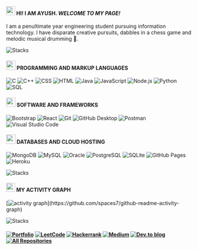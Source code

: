 #### <img src="https://github.githubassets.com/images/mona-whisper.gif" height="24"/>  HI! I AM AYUSH. *WELCOME TO MY PAGE!*
 I am a penultimate year engineering student pursuing information technology. I have disparate creative pursuits, dabbles in a chess game and melodic musical drumming :drum:.

![Stacks](https://readme-typing-svg.demolab.com/?lines=───────────────────────────+────────────────+────────)

#### <img src="https://media3.giphy.com/media/ln7z2eWriiQAllfVcn/200w.webp" width="25"> PROGRAMMING AND MARKUP LANGUAGES 

<p>
<img alt="C" src="https://custom-icon-badges.demolab.com/badge/C-03599C.svg?logo=c-in-hexagon&logoColor=white">
<img alt="C++" src="https://custom-icon-badges.demolab.com/badge/C++-9C033A.svg?logo=cpp2&logoColor=white">
<img alt="CSS" src="https://img.shields.io/badge/CSS-1572B6.svg?logo=css3&logoColor=white">
<img alt="HTML" src="https://img.shields.io/badge/HTML-E34F26.svg?logo=html5&logoColor=white">
<img alt="Java" src="https://custom-icon-badges.demolab.com/badge/Java-007396.svg?logo=java&logoColor=white">
<img alt="JavaScript" src="https://img.shields.io/badge/JavaScript-F7DF1E.svg?logo=javascript&logoColor=black">
<img alt="Node.js" src="https://img.shields.io/badge/Node.js-43853D.svg?logo=node.js&logoColor=white">
<img alt="Python" src="https://img.shields.io/badge/Python-14354C.svg?logo=python&logoColor=white">
<img alt="SQL" src="https://custom-icon-badges.demolab.com/badge/SQL-025E8C.svg?logo=database&logoColor=white">
</p>

#### <img src="https://i.giphy.com/media/eNAsjO55tPbgaor7ma/200w.webp" width="25"> SOFTWARE AND FRAMEWORKS 

<p>
<img alt="Bootstrap" src="https://img.shields.io/badge/Bootstrap-7952B3.svg?logo=bootstrap&logoColor=white">
<img alt="React" src="https://img.shields.io/badge/React-20232a.svg?logo=react&logoColor=%2361DAFB">
<img alt="Git" src="https://img.shields.io/badge/Git-F05033.svg?logo=git&logoColor=white">
<img alt="GitHub Desktop" src="https://img.shields.io/badge/GitHub%20Desktop-8034A9.svg?logo=github&logoColor=white">
<img alt="Postman" src="https://img.shields.io/badge/Postman-FF6C37?logo=postman&logoColor=white">
<img alt="Visual Studio Code" src="https://img.shields.io/badge/Visual%20Studio%20Code-0078d7.svg?logo=visual-studio-code&logoColor=white">
</p>


#### <img src="https://i.giphy.com/media/KzJkzjggfGN5Py6nkT/200.webp" width="25"> DATABASES AND CLOUD HOSTING 

<p>
<img alt="MongoDB" src ="https://img.shields.io/badge/MongoDB-4ea94b.svg?logo=mongodb&logoColor=white">
<img alt="MySQL" src="https://img.shields.io/badge/MySQL-00f.svg?logo=mysql&logoColor=white">
<img alt="Oracle" src ="https://img.shields.io/badge/Oracle-F00000.svg?logo=oracle&logoColor=white">
<img alt="PostgreSQL" src ="https://img.shields.io/badge/PostgreSQL-316192.svg?logo=postgresql&logoColor=white">
<img alt="SQLite" src ="https://img.shields.io/badge/SQLite-07405e.svg?logo=sqlite&logoColor=white">
<img alt="GitHub Pages" src="https://img.shields.io/badge/GitHub%20Pages-327FC7.svg?logo=github&logoColor=white">
<img alt="Heroku" src="https://img.shields.io/badge/Heroku-430098.svg?logo=heroku&logoColor=white">
</p>

![Stacks](https://readme-typing-svg.demolab.com/?lines=───────────────────────────+────────────────+────────)

#### <img src="https://raw.githubusercontent.com/innng/innng/master/assets/kyubey.gif" height="24"/> MY ACTIVITY GRAPH

[![activity graph](https://activity-graph.herokuapp.com/graph?username=spaces7&theme=react-dark&hide_border=true&hide_title=true&")](https://github.com/spaces7/github-readme-activity-graph)

![Stacks](https://readme-typing-svg.demolab.com/?lines=───────────────────────────+────────────────+────────)

#### <a href="https://spaces7.github.io/portfolio/">![Portfolio](https://img.shields.io/badge/portfolio-14354C.svg?style=for-the-badge&logo=github&logoColor=white)</a> <a href="https://leetcode.com/spaces-/">![LeetCode](https://img.shields.io/badge/LeetCode-12100E?style=for-the-badge&logo=LeetCode&logoColor=#d16c06)</a> <a href="https://www.hackerrank.com/spaces_/">![Hackerrank](https://img.shields.io/badge/-Hackerrank-43853D?style=for-the-badge&logo=HackerRank&logoColor=white)</a> <a href="https://shayush-007.medium.com/">![Medium](https://img.shields.io/badge/Medium-12100E?style=for-the-badge&logo=medium&logoColor=white)</a> <a href="https://dev.to/spaces7/">![Dev.to blog](https://img.shields.io/badge/dev.to-0A0A0A?style=for-the-badge&logo=dev.to&logoColor=white)</a> <a href="https://github.com/spaces7?tab=repositories"><img alt="All Repositories" title="All Repositories" src="https://custom-icon-badges.demolab.com/badge/-Click%20Here%20For%20All%20My%20Forks-14354C?style=for-the-badge&logoColor=white&logo=fork"/></a>
